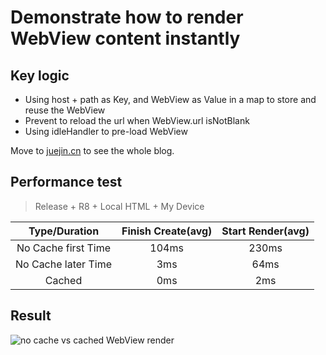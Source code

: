 # Demonstrate how to render WebView content instantly

## Key logic

* Using host + path as Key, and WebView as Value in a map to store and reuse the WebView
* Prevent to reload the url when WebView.url isNotBlank
* Using idleHandler to pre-load WebView

Move to [juejin.cn](https://juejin.cn/post/7543556350745313306) to see the whole blog.

## Performance test
> Release + R8 + Local HTML + My Device

 | Type/Duration | Finish Create(avg) | Start Render(avg) |
 | :---: | :---: | :---: |
 | No Cache first Time| 104ms | 230ms |
 | No Cache later Time| 3ms | 64ms |
 | Cached | 0ms | 2ms |



## Result

![no cache vs cached WebView render](https://i.imgur.com/ZEivLwz.png)
